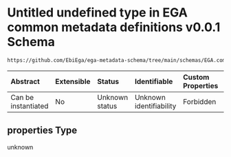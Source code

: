 # Untitled undefined type in EGA common metadata definitions v0.0.1 Schema

```txt
https://github.com/EbiEga/ega-metadata-schema/tree/main/schemas/EGA.common-definitions.json#/definitions/filename-filetype-pattern-check/anyOf/14/properties
```



| Abstract            | Extensible | Status         | Identifiable            | Custom Properties | Additional Properties | Access Restrictions | Defined In                                                                                |
| :------------------ | :--------- | :------------- | :---------------------- | :---------------- | :-------------------- | :------------------ | :---------------------------------------------------------------------------------------- |
| Can be instantiated | No         | Unknown status | Unknown identifiability | Forbidden         | Allowed               | none                | [EGA.common-definitions.json*](../out/EGA.common-definitions.json "open original schema") |

## properties Type

unknown

